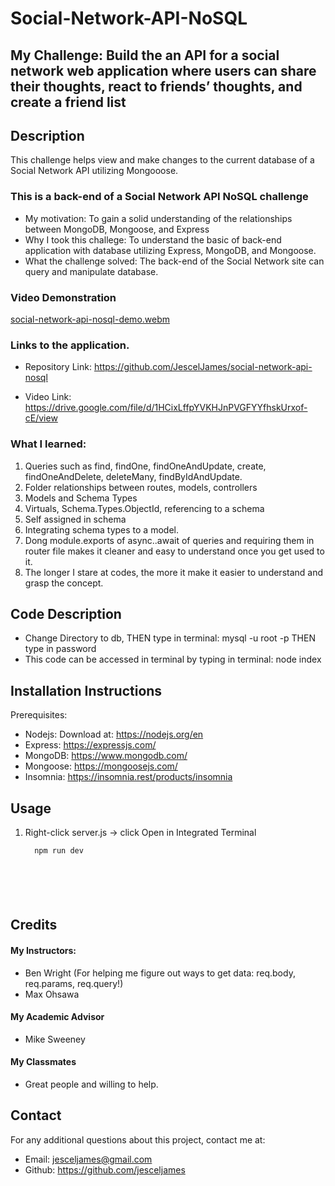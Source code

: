 # Social-Network-API-NoSQL

## My Challenge: Build the an API for a social network web application where users can share their thoughts, react to friends’ thoughts, and create a friend list

## Description
This challenge helps view and make changes to the current database of a Social Network API utilizing Mongooose.


### This is a back-end of a Social Network API NoSQL challenge

- My motivation:  To gain a solid understanding of the relationships between MongoDB, Mongoose, and Express
- Why I took this challege: To understand the basic of back-end application with database utilizing Express, MongoDB, and Mongoose.
- What the challenge solved:  The back-end of the Social Network site can query and manipulate database.

### Video Demonstration

[social-network-api-nosql-demo.webm](https://github.com/JescelJames/social-network-api-nosql/assets/105643185/952a8152-1949-4aaa-a636-4ef98512a141)



### Links to the application.

- Repository Link:  https://github.com/JescelJames/social-network-api-nosql

- Video Link: https://drive.google.com/file/d/1HCixLffpYVKHJnPVGFYYfhskUrxof-cE/view
  




### What I learned:  

1. Queries such as find, findOne, findOneAndUpdate, create, findOneAndDelete, deleteMany, findByIdAndUpdate.
2. Folder relationships between routes, models, controllers  
3. Models and Schema Types
4. Virtuals, Schema.Types.ObjectId, referencing to a schema
5. Self assigned in schema
6. Integrating schema types to a model.
7. Dong module.exports of async..await of queries and requiring them in router file makes it cleaner and easy to understand once you get used to it.
8. The longer I stare at codes, the more it make it easier to understand and grasp the concept.





## Code Description
- Change Directory to db, THEN type in terminal: mysql -u root -p THEN type in password
- This code can be accessed in terminal by typing in terminal: node index


## Installation Instructions

Prerequisites:  

 - Nodejs: Download at: https://nodejs.org/en
 - Express: https://expressjs.com/
 - MongoDB: https://www.mongodb.com/
 - Mongoose: https://mongoosejs.com/
 - Insomnia:  https://insomnia.rest/products/insomnia
 
 




 ## Usage
1. Right-click server.js -> click Open in Integrated Terminal
      ```console
        npm run dev






## Credits

#### My Instructors:
- Ben Wright (For helping me figure out ways to get data: req.body, req.params, req.query!)
- Max Ohsawa 

#### My Academic Advisor
- Mike Sweeney

#### My Classmates
- Great people and willing to help.





## Contact
For any additional questions about this project, contact me at:
- Email: jesceljames@gmail.com
- Github: https://github.com/jesceljames




